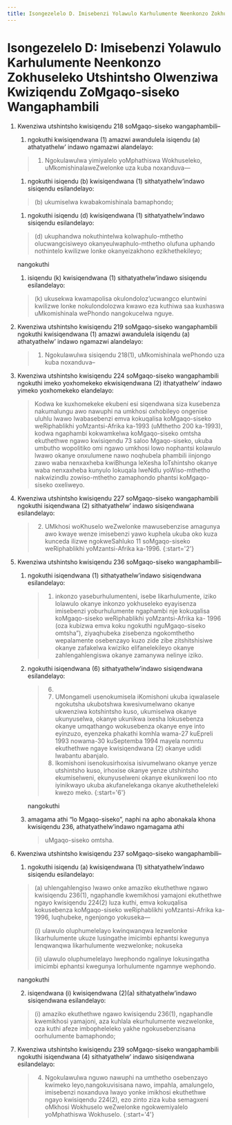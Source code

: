 ```yaml
---
title: Isongezelelo D. Imisebenzi Yolawulo Karhulumente Neenkonzo Zokhuseleko&#58; Utshintsho Olwenziwa Kwiziqendu ZoMgaqo-siseko Wangaphambili
---
```


# Isongezelelo D: Imisebenzi Yolawulo Karhulumente Neenkonzo Zokhuseleko Utshintsho Olwenziwa Kwiziqendu ZoMgaqo-siseko Wangaphambili

1.	Kwenziwa utshintsho kwisiqendu 218 soMgaqo-siseko wangaphambili–
	1.	ngokuthi kwisiqendwana (1) amazwi awandulela isiqendu (a)        athatyathelw’ indawo ngamazwi alandelayo:

	> 1.	Ngokulawulwa yimiyalelo yoMphathiswa Wokhuseleko, uMkomishinalaweZwelonke uza kuba noxanduva—

	1.	ngokuthi isiqendu (b) kwisiqendwana (1) sithatyathelw’indawo sisiqendu esilandelayo:

	> (b) ukumiselwa kwabakomishinala bamaphondo;

	1.	ngokuthi isiqendu (d) kwisiqendwana (1) sithatyathelw’indawo sisiqendu esilandelayo:

	> (d) ukuphandwa nokuthintelwa kolwaphulo-mthetho olucwangcisiweyo okanyeulwaphulo-mthetho olufuna uphando nothintelo kwilizwe lonke okanyeizakhono ezikhethekileyo;
	
	nangokuthi

	1.	isiqendu (k) kwisiqendwana (1) sithatyathelw’indawo sisiqendu esilandelayo:
	
	> (k) ukusekwa kwamapolisa okulondoloz’ucwangco eluntwini kwilizwe lonke nokulondolozwa kwawo eza kuthiwa saa kuxhaswa uMkomishinala wePhondo nangokucelwa nguye.

2.	Kwenziwa utshintsho kwisiqendu 219 soMgaqo-siseko wangaphambili ngokuthi kwisiqendwana (1) amazwi awandulela isiqendu (a) athatyathelw’ indawo ngamazwi alandelayo:

	> 1.	Ngokulawulwa sisiqendu 218(1), uMkomishinala wePhondo uza kuba noxanduva–

3.	Kwenziwa utshintsho kwisiqendu 224 soMgaqo-siseko wangaphambili ngokuthi imeko yoxhomekeko ekwisiqendwana (2) ithatyathelw’ indawo yimeko yoxhomekeko elandelayo:

	> Kodwa ke kuxhomekeke ekubeni esi siqendwana siza kusebenza nakumalungu awo nawuphi na umkhosi oxhobileyo ongenise uluhlu lwawo lwabasebenzi emva kokuqalisa koMgaqo-siseko weRiphablikhi yoMzantsi-Afrika ka-1993 (uMthetho 200 ka-1993), kodwa ngaphambi kokwamkelwa koMgaqo-siseko omtsha ekuthethwe ngawo kwisiqendu 73 saloo Mgaqo-siseko, ukuba umbutho wopolitiko omi ngawo umkhosi lowo nophantsi kolawulo lwawo okanye onxulumene nawo noqhubela phambili iinjongo zawo waba nenxaxheba kwiBhunga leXesha loTshintsho okanye waba nenxaxheba kunyulo lokuqala lweNdlu yoWiso-mthetho nakwizindlu zowiso-mthetho zamaphondo phantsi koMgaqo-siseko oxeliweyo.

4.	Kwenziwa utshintsho kwisiqendu 227 soMgaqo-siseko wangaphambili ngokuthi isiqendwana (2) sithatyathelw’ indawo sisiqendwana esilandelayo:

	> 2.	UMkhosi woKhuselo weZwelonke mawusebenzise amagunya awo kwaye wenze imisebenzi yawo kuphela ukuba oko kuza kunceda ilizwe ngokweSahluko 11 soMgaqo-siseko weRiphablikhi yoMzantsi-Afrika ka-1996.
	> {:start='2'}

5.	Kwenziwa utshintsho kwisiqendu 236 soMgaqo-siseko wangaphambili–
	1.	ngokuthi isiqendwana (1) sithatyathelw’indawo sisiqendwana esilandelayo:
	
		> 1. inkonzo yaseburhulumenteni, isebe likarhulumente, iziko lolawulo okanye inkonzo yokhuseleko eyayisenza imisebenzi yoburhulumente ngaphambi nje kokuqalisa koMgaqo-siseko weRiphablikhi yoMzantsi-Afrika ka- 1996 (oza kubizwa emva koku ngokuthi nguMgaqo-siseko omtsha”), ziyaqhubeka zisebenza ngokomthetho wepalamente osebenzayo kuzo zide zibe zitshitshisiwe okanye zafakelwa kwiziko elifanelekileyo okanye zahlengahlengiswa okanye zamanywa nelinye iziko.

	2.	ngokuthi isiqendwana (6) sithatyathelw’indawo sisiqendwana esilandelayo: 

		> 6.	
		> 	1.	UMongameli usenokumisela iKomishoni ukuba iqwalasele ngokutsha ukubotshwa kwesivumelwano okanye ukwenziwa kotshintsho kuso, ukumiselwa okanye ukunyuselwa, okanye ukunikwa ixesha lokusebenza okanye umqathango wokusebenza okanye enye into eyinzuzo, eyenzeka phakathi komhla wama-27 kuEpreli 1993 nowama-30 kuSeptemba 1994 mayela nomntu ekuthethwe ngaye kwisiqendwana (2) okanye udidi lwabantu abanjalo.
		>	1.	Ikomishoni isenokusirhoxisa isivumelwano okanye yenze utshintsho kuso, irhoxise okanye yenze utshintsho ekumiselweni, ekunyuselweni okanye ekunikweni loo nto iyinikwayo ukuba akufanelekanga okanye akuthetheleleki kwezo meko.
		> {:start='6'}

		nangokuthi

	3.	amagama athi “lo Mgaqo-siseko”, naphi na apho abonakala khona kwisiqendu 236, athatyathelw’indawo ngamagama athi
		
		> uMgaqo-siseko omtsha.

6.	Kwenziwa utshintsho kwisiqendu 237 soMgaqo-siseko wangaphambili–
	1.	ngokuthi isiqendu (a) kwisiqendwana (1) sithatyathelw’indawo sisiqendu esilandelayo:

	> (a) uhlengahlengiso lwawo onke amaziko ekuthethwe ngawo kwisiqendu 236(1), ngaphandle kwemikhosi yamajoni ekuthethwe ngayo kwisiqendu 224(2) luza kuthi, emva kokuqalisa kokusebenza koMgaqo-siseko weRiphablikhi yoMzantsi-Afrika ka-1996, luqhubeke, ngenjongo yokuseka—
	> 
	> (i) ulawulo oluphumelelayo kwinqwanqwa lezwelonke likarhulumente ukuze lusingathe imicimbi ephantsi kwegunya lenqwanqwa likarhulumente wezwelonke; nokuseka
	> 
	> (ii) ulawulo oluphumelelayo lwephondo ngalinye lokusingatha imicimbi ephantsi kwegunya lorhulumente ngamnye wephondo.
	
	nangokuthi

    2.	isiqendwana (i) kwisiqendwana (2)(a) sithatyathelw’indawo sisiqendwana esilandelayo:

	> (i) amaziko ekuthethwe ngawo kwisiqendu 236(1), ngaphandle kwemikhosi yamajoni, aza kuhlala ekurhulumente wezwelonke, oza kuthi afeze imbopheleleko yakhe ngokusebenzisana oorhulumente bamaphondo;

7.	Kwenziwa utshintsho kwisiqendu 239 soMgaqo-siseko wangaphambili ngokuthi isiqendwana (4) sithatyathelw’ indawo sisiqendwana esilandelayo:

	> 4.	Ngokulawulwa nguwo nawuphi na umthetho osebenzayo kwimeko leyo,nangokuvisisana nawo, impahla, amalungelo, imisebenzi noxanduva lwayo yonke imikhosi ekuthethwe ngayo kwisiqendu 224(2), ezo zinto ziza kuba semagxeni oMkhosi Wokhuselo weZwelonke ngokwemiyalelo yoMphathiswa Wokhuselo.
	> {:start='4'}